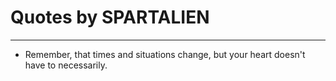 # Quotes by SPARTALIEN

---

- Remember, that times and situations change, but your heart doesn't have to necessarily.
